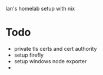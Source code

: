Ian's homelab setup with nix


# Todo
- private tls certs and cert authority
- setup firefly
- setup windows node exporter
- 